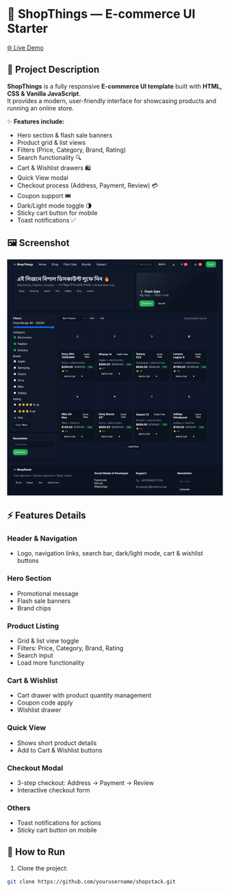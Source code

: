 # 🛒 ShopThings — E-commerce UI Starter

[🌐 Live Demo](https://githubramim.github.io/project-5th-ecom/) 
## 📖 Project Description

**ShopThings** is a fully responsive **E-commerce UI template** built with **HTML, CSS & Vanilla JavaScript**.  
It provides a modern, user-friendly interface for showcasing products and running an online store.

✨ **Features include:**

- Hero section & flash sale banners  
- Product grid & list views  
- Filters (Price, Category, Brand, Rating)  
- Search functionality 🔍  
- Cart & Wishlist drawers 🛍️  
- Quick View modal  
- Checkout process (Address, Payment, Review) 💳  
- Coupon support 🎟️  
- Dark/Light mode toggle 🌗  
- Sticky cart button for mobile  
- Toast notifications ✅

## 🖼️ Screenshot

![ShopThings Home Page](screenshot.png)


## ⚡ Features Details

### Header & Navigation
- Logo, navigation links, search bar, dark/light mode, cart & wishlist buttons  

### Hero Section
- Promotional message  
- Flash sale banners  
- Brand chips

### Product Listing
- Grid & list view toggle  
- Filters: Price, Category, Brand, Rating  
- Search input  
- Load more functionality

### Cart & Wishlist
- Cart drawer with product quantity management  
- Coupon code apply  
- Wishlist drawer

### Quick View
- Shows short product details  
- Add to Cart & Wishlist buttons

### Checkout Modal
- 3-step checkout: Address → Payment → Review  
- Interactive checkout form

### Others
- Toast notifications for actions  
- Sticky cart button on mobile  

## 🚀 How to Run

1. Clone the project:
```bash
git clone https://github.com/yourusername/shopstack.git
